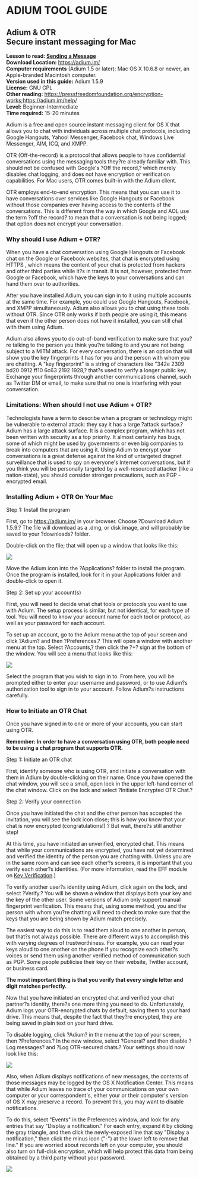 ADIUM TOOL GUIDE
================

Adium & OTR\
Secure instant messaging for Mac
--------------------------------

**Lesson to read: [Sending a
Message](umbrella://lesson/sending-a-message)**\
**Download Location:** <https://adium.im/>\
**Computer requirements** (Adium 1.5 or later): Mac OS X 10.6.8 or
newer, an Apple-branded Macintosh computer.\
**Version used in this guide:** Adium 1.5.9\
**License:** GNU GPL\
**Other
reading:** <https://pressfreedomfoundation.org/encryption-works>;<https://adium.im/help/>\
**Level:** Beginner-Intermediate\
**Time required:** 15-20 minutes

Adium is a free and open source instant messaging client for OS X that
allows you to chat with individuals across multiple chat protocols,
including Google Hangouts, Yahoo! Messenger, Facebook chat, Windows Live
Messenger, AIM, ICQ, and XMPP.

OTR (Off-the-record) is a protocol that allows people to have
confidential conversations using the messaging tools they?re already
familiar with. This should not be confused with Google's ?Off the
record,? which merely disables chat logging, and does not have
encryption or verification capabilities. For Mac users, OTR comes
built-in with the Adium client.

OTR employs end-to-end encryption. This means that you can use it to
have conversations over services like Google Hangouts or Facebook
without those companies ever having access to the contents of the
conversations. This is different from the way in which Google and AOL
use the term ?off the record? to mean that a conversation is not being
logged; that option does not encrypt your conversation.

### Why should I use Adium + OTR?

When you have a chat conversation using Google Hangouts or Facebook chat
on the Google or Facebook websites, that chat is encrypted using HTTPS ,
which means the content of your chat is protected from hackers and other
third parties while it?s in transit. It is not, however, protected from
Google or Facebook, which have the keys to your conversations and can
hand them over to authorities.

After you have installed Adium, you can sign in to it using multiple
accounts at the same time. For example, you could use Google Hangouts,
Facebook, and XMPP simultaneously. Adium also allows you to chat using
these tools without OTR. Since OTR only works if both people are using
it, this means that even if the other person does not have it installed,
you can still chat with them using Adium.

Adium also allows you to do out-of-band verification to make sure that
you?re talking to the person you think you?re talking to and you are not
being subject to a MITM attack. For every conversation, there is an
option that will show you the key fingerprints it has for you and the
person with whom you are chatting. A "key fingerprint" is a string of
characters like "342e 2309 bd20 0912 ff10 6c63 2192 1928,? that?s used
to verify a longer public key. Exchange your fingerprints through
another communications channel, such as Twitter DM or email, to make
sure that no one is interfering with your conversation.

### Limitations: When should I not use Adium + OTR?

Technologists have a term to describe when a program or technology might
be vulnerable to external attack: they say it has a large ?attack
surface.? Adium has a large attack surface. It is a complex program,
which has not been written with security as a top priority. It almost
certainly has bugs, some of which might be used by governments or even
big companies to break into computers that are using it. Using Adium to
encrypt your conversations is a great defense against the kind of
untargeted dragnet surveillance that is used to spy on everyone's
Internet conversations, but if you think you will be personally targeted
by a well-resourced attacker (like a nation-state), you should consider
stronger precautions, such as PGP -encrypted email.

### Installing Adium + OTR On Your Mac

Step 1: Install the program

First, go to <https://adium.im/> in your browser. Choose ?Download Adium
1.5.9.? The file will download as a .dmg, or disk image, and will
probably be saved to your ?downloads? folder.

Double-click on the file; that will open up a window that looks like
this:

![](tool_adium1.png)

Move the Adium icon into the ?Applications? folder to install the
program. Once the program is installed, look for it in your Applications
folder and double-click to open it.

Step 2: Set up your account(s)

First, you will need to decide what chat tools or protocols you want to
use with Adium. The setup process is similar, but not identical, for
each type of tool. You will need to know your account name for each tool
or protocol, as well as your password for each account.

To set up an account, go to the Adium menu at the top of your screen and
click ?Adium? and then ?Preferences.? This will open a window with
another menu at the top. Select ?Accounts,? then click the ?+? sign at
the bottom of the window. You will see a menu that looks like this:

![](tool_adium2.png)

Select the program that you wish to sign in to. From here, you will be
prompted either to enter your username and password, or to use Adium?s
authorization tool to sign in to your account. Follow Adium?s
instructions carefully.

### How to Initiate an OTR Chat

Once you have signed in to one or more of your accounts, you can start
using OTR.

**Remember: In order to have a conversation using OTR, both people need
to be using a chat program that supports OTR.**

Step 1: Initiate an OTR chat

First, identify someone who is using OTR, and initiate a conversation
with them in Adium by double-clicking on their name. Once you have
opened the chat window, you will see a small, open lock in the upper
left-hand corner of the chat window. Click on the lock and select
?Initiate Encrypted OTR Chat.?

Step 2: Verify your connection

Once you have initiated the chat and the other person has accepted the
invitation, you will see the lock icon close; this is how you know that
your chat is now encrypted (congratulations!) ? But wait, there?s still
another step!

At this time, you have initiated an unverified, encrypted chat. This
means that while your communications are encrypted, you have not yet
determined and verified the identity of the person you are chatting
with. Unless you are in the same room and can see each other?s screens,
it is important that you verify each other?s identities. (For more
information, read the EFF module on [Key
Verification](https://ssd.eff.org/en/module/key-verification#overlay=en/node/37/).)

To verify another user?s identity using Adium, click again on the lock,
and select ?Verify.? You will be shown a window that displays both your
key and the key of the other user. Some versions of Adium only support
manual fingerprint verification. This means that, using some method, you
and the person with whom you?re chatting will need to check to make sure
that the keys that you are being shown by Adium match precisely.

The easiest way to do this is to read them aloud to one another in
person, but that?s not always possible. There are different ways to
accomplish this with varying degrees of trustworthiness. For example,
you can read your keys aloud to one another on the phone if you
recognize each other?s voices or send them using another verified method
of communication such as PGP. Some people publicise their key on their
website, Twitter account, or business card.

**The most important thing is that you verify that every single letter
and digit matches perfectly.**

Now that you have initiated an encrypted chat and verified your chat
partner?s identity, there?s one more thing you need to do.
Unfortunately, Adium logs your OTR-encrypted chats by default, saving
them to your hard drive. This means that, despite the fact that they?re
encrypted, they are being saved in plain text on your hard drive.

To disable logging, click ?Adium? in the menu at the top of your screen,
then ?Preferences.? In the new window, select ?General? and then disable
?Log messages? and ?Log OTR-secured chats.? Your settings should now
look like this:

![](tool_adium3.png)

Also, when Adium displays notifications of new messages, the contents of
those messages may be logged by the OS X Notification Center. This means
that while Adium leaves no trace of your communications on your own
computer or your correspondent's, either your or their computer's
version of OS X may preserve a record. To prevent this, you may want to
disable notifications.

To do this, select "Events" in the Preferences window, and look for any
entries that say "Display a notification." For each entry, expand it by
clicking the gray triangle, and then click the newly-exposed line that
say "Display a notification," then click the minus icon ("-") at the
lower left to remove that line." If you are worried about records left
on your computer, you should also turn on full-disk encryption, which
will help protect this data from being obtained by a third party without
your password.

![](tool_adium4.png)
